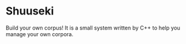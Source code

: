 # Shuuseki
Build your own corpus! It is a small system written by C++ to help you manage your own corpora.
